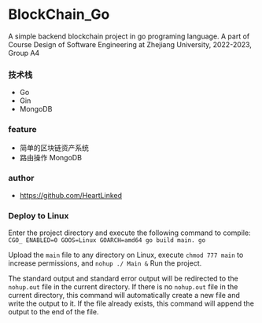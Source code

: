 # BlockChain_Go
A simple backend blockchain project in go programing language.
A part of Course Design of Software Engineering at Zhejiang University, 2022-2023, Group A4

### 技术栈

- Go
- Gin
- MongoDB

### feature

- 简单的区块链资产系统
- 路由操作 MongoDB 

### author

- https://github.com/HeartLinked

### Deploy to Linux

Enter the project directory and execute the following command to compile: 
`CGO_ ENABLED=0 GOOS=Linux GOARCH=amd64 go build main. go`

Upload the `main` file to any directory on Linux, execute `chmod 777 main` to increase permissions, and `nohup ./ Main &` Run the project.

The standard output and standard error output will be redirected to the `nohup.out` file in the current directory. If there is no `nohup.out` file in the current directory, this command will automatically create a new file and write the output to it. If the file already exists, this command will append the output to the end of the file. 
